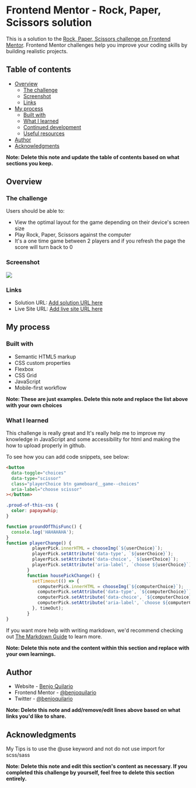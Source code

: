 # Frontend Mentor - Rock, Paper, Scissors solution

This is a solution to the [Rock, Paper, Scissors challenge on Frontend Mentor](https://www.frontendmentor.io/challenges/rock-paper-scissors-game-pTgwgvgH). Frontend Mentor challenges help you improve your coding skills by building realistic projects.

## Table of contents

- [Overview](#overview)
  - [The challenge](#the-challenge)
  - [Screenshot](#screenshot)
  - [Links](#links)
- [My process](#my-process)
  - [Built with](#built-with)
  - [What I learned](#what-i-learned)
  - [Continued development](#continued-development)
  - [Useful resources](#useful-resources)
- [Author](#author)
- [Acknowledgments](#acknowledgments)

**Note: Delete this note and update the table of contents based on what sections you keep.**

## Overview

### The challenge

Users should be able to:

- View the optimal layout for the game depending on their device's screen size
- Play Rock, Paper, Scissors against the computer
- It's a one time game between 2 players and if you refresh the page the score will turn back to 0

### Screenshot

![](./finished/screenshot.jpg)

### Links

- Solution URL: [Add solution URL here](https://your-solution-url.com)
- Live Site URL: [Add live site URL here](https://your-live-site-url.com)

## My process

### Built with

- Semantic HTML5 markup
- CSS custom properties
- Flexbox
- CSS Grid
- JavaScript
- Mobile-first workflow

**Note: These are just examples. Delete this note and replace the list above with your own choices**

### What I learned

This challenge is really great and It's really help me to improve my knowledge in JavaScript and some accessibility for html and making the how to upload properly in github.

To see how you can add code snippets, see below:

```html
<button
  data-toggle="choices"
  data-type="scissor"
  class="playerChoice btn gameboard__game--choices"
  aria-label="choose scissor"
></button>
```

```css
.proud-of-this-css {
  color: papayawhip;
}
```

```js
function proundOfThisFunc() {
  console.log('HAHAHAHA');
}
function playerChange() {
          playerPick.innerHTML = chooseImg(`${userChoice}`);
          playerPick.setAttribute('data-type', `${userChoice}`);
          playerPick.setAttribute('data-choice', `${userChoice}`);
          playerPick.setAttribute('aria-label', `choose ${userChoice}`);
        }
        function housePickChange() {
          setTimeout(() => {
            computerPick.innerHTML = chooseImg(`${computerChoice}`);
            computerPick.setAttribute('data-type', `${computerChoice}`);
            computerPick.setAttribute('data-choice', `${computerChoice}`);
            computerPick.setAttribute('aria-label', `choose ${computerChoice}`);
          }, timeOut);
        }
}
```

If you want more help with writing markdown, we'd recommend checking out [The Markdown Guide](https://www.markdownguide.org/) to learn more.

**Note: Delete this note and the content within this section and replace with your own learnings.**


## Author

- Website - [Benjo Quilario](https://www.your-site.com)
- Frontend Mentor - [@benjoquilario](https://www.frontendmentor.io/profile/yourusername)
- Twitter - [@benjoquilario](https://www.twitter.com/yourusername)

**Note: Delete this note and add/remove/edit lines above based on what links you'd like to share.**

## Acknowledgments

My Tips is to use the @use keyword and not do not use import for scss/sass

**Note: Delete this note and edit this section's content as necessary. If you completed this challenge by yourself, feel free to delete this section entirely.**
